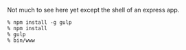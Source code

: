 Not much to see here yet except the shell of an express app.

    % npm install -g gulp
    % npm install
    % gulp
    % bin/www


